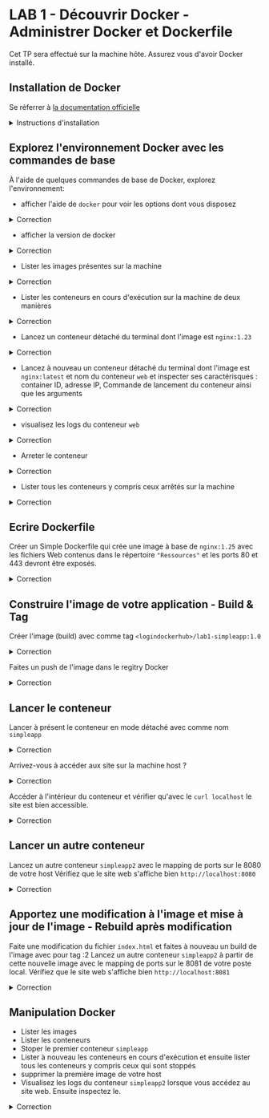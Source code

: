 # LAB 1 - Découvrir Docker - Administrer Docker et Dockerfile

Cet TP sera effectué sur la machine hôte. Assurez vous d'avoir Docker installé.

## Installation de Docker

Se réferrer à [la documentation officielle](https://docs.docker.com/engine/install/ubuntu/)

<details><summary>Instructions d'installation</summary>

Mettre à jour l'index des paquets apt

```bash
sudo apt-get update
sudo apt-get install -y \
    ca-certificates \
    curl \
    gnupg \
    lsb-release
```

Ajouter la clé GPG officielle de Docker

```bash
sudo mkdir -p /etc/apt/keyrings
curl -fsSL https://download.docker.com/linux/ubuntu/gpg | sudo gpg --dearmor -o /etc/apt/keyrings/docker.gpg
```

Configurer le Dépot 

```bash
echo \
  "deb [arch=$(dpkg --print-architecture) signed-by=/etc/apt/keyrings/docker.gpg] https://download.docker.com/linux/ubuntu \
  $(lsb_release -cs) stable" | sudo tee /etc/apt/sources.list.d/docker.list > /dev/null
```

Installation de Docker Engine

```bash
sudo apt-get update
sudo apt-get install -y docker-ce docker-ce-cli containerd.io docker-compose-plugin

```

Vérifiez que l'installation de Docker Engine est réussie en exécutant l'image `hello-world`

```bash
docker version
sudo systemctl status docker
sudo docker run hello-world
```

</details>

## Explorez l'environnement Docker avec les commandes de base

À l'aide de quelques commandes de base de Docker, explorez l'environnement: 

* afficher l'aide de `docker` pour voir les options dont vous disposez

<details><summary>Correction</summary>

```bash
docker --help
```

</details>


* afficher la version de docker

<details><summary>Correction</summary>

```bash
docker version
```

</details>

* Lister les images présentes sur la machine

<details><summary>Correction</summary>

```bash
docker image ls
```

</details>

* Lister les conteneurs en cours d'exécution sur la machine de deux manières

<details><summary>Correction</summary>


```bash
docker ps
```

```bash
docker container ls
```

</details>

* Lancez un conteneur détaché du terminal dont l'image est `nginx:1.23`

<details><summary>Correction</summary>

```bash
sudo docker run -d nginx:1.23
```

</details>

* Lancez à nouveau un conteneur détaché du terminal dont l'image est `nginx:latest` et nom du conteneur `web` et inspecter ses caractérisques : container ID, adresse IP, Commande de lancement du conteneur ainsi que les arguments 

<details><summary>Correction</summary>

```bash
sudo docker run --name web -d nginx:latest
```

```bash
sudo docker inspect web
```

</details>

* visualisez les logs du conteneur `web`

<details><summary>Correction</summary>

```bash
sudo docker logs web
```

</details>

* Arreter le conteneur

<details><summary>Correction</summary>

```bash
sudo docker stop web
```

</details>

* Lister tous les conteneurs y compris ceux arrêtés sur la machine

<details><summary>Correction</summary>

```bash
sudo docker ps -a
```

</details>


## Ecrire Dockerfile

Créer un Simple Dockerfile qui crée une image à base de `nginx:1.25` avec les fichiers Web contenus dans le répertoire `"Ressources"` et les ports 80 et 443 devront être exposés.

<details><summary>Correction</summary>

Créer ce fichier Dockerfile dans le répertoire `"Ressources"`

```Dockerfile
FROM nginx:1.25

WORKDIR /usr/share/nginx/html
ADD . .

# Optionnel can déjà présent dans l'image nginx:1.25
EXPOSE 80 443 	

# Optionnel également can déjà présent dans l'image nginx:1.25
CMD ["nginx", "-g", "daemon off;"]
```

</details>

## Construire l'image de votre application - Build & Tag

Créer l'image (build) avec comme tag `<logindockerhub>/lab1-simpleapp:1.0`

<details><summary>Correction</summary>

```Bash
sudo docker build -t mpakoupete/lab1-simpleapp:1.0 .
```

</details>

Faites un push de l'image dans le regitry Docker

<details><summary>Correction</summary>

```Bash
sudo docker login
sudo docker push mpakoupete/lab1-simpleapp:1.0
```

</details>

## Lancer le conteneur

Lancer à présent le conteneur en mode détaché avec comme nom `simpleapp`

<details><summary>Correction</summary>

```Bash
sudo docker run --name simpleapp -d mpakoupete/lab1-simpleapp:1.0
```

</details>

Arrivez-vous à accéder aux site sur la machine host ?

<details><summary>Correction</summary>

Non. Car il faut faire un Port mapping pour accéder à l'intérieur du conteneur

</details>

Accéder à l'intérieur du conteneur et vérifier qu'avec le `curl localhost` le site est bien accessible.

<details><summary>Correction</summary>

```Bash
sudo docker ps
# identifiez l'ID de votre conteneur et accédez à l'intérieur du conteneur
sudo docker exec -it b0792f56c7e0 sh
```

</details>

## Lancer un autre conteneur

Lancez un autre conteneur `simpleapp2` avec le mapping de ports sur le 8080 de votre host
Vérifiez que le site web s'affiche bien `http://localhost:8080`

<details><summary>Correction</summary>

```Bash
sudo docker run --name simpleapp2 -p8080:80 -d mpakoupete/lab1-simpleapp:1.0
```

</details>

## Apportez une modification à l'image et mise à jour de l'image - Rebuild après modification

Faite une modification du fichier `index.html` et faites à nouveau un build de l'image avec pour tag :2
Lancez un autre conteneur `simpleapp2` à partir de cette nouvelle image avec le mapping de ports sur le 8081 de votre poste local.
Vérifiez que le site web s'affiche bien `http://localhost:8081`

<details><summary>Correction</summary>

```Bash
sudo docker build -t mpakoupete/lab1-simpleapp:2.0 .
sudo docker run --name simpleapp02 -p8081:80 -d mpakoupete/lab1-simpleapp:2.0
```

</details>

## Manipulation Docker

* Lister les images
* Lister les conteneurs
* Stoper le premier conteneur `simpleapp`
* Lister à nouveau les conteneurs en cours d'exécution et ensuite lister tous les conteneurs y compris ceux qui sont stoppés
* supprimer la première image de votre host
* Visualisez les logs du conteneur `simpleapp2` lorsque vous accédez au site web. Ensuite inspectez le.

<details><summary>Correction</summary>

```Bash
sudo docker images
sudo docker image ls
sudo docker container ls
sudo docker stop simpleapp
sudo docker container ls -a
sudo docker logs simpleapp2
sudo docker logs -f  simpleapp2
sudo docker container inspect simpleapp2
```

</details>
